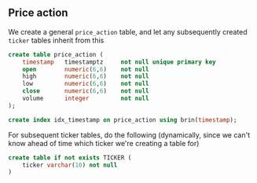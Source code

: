 ## Price action

We create a general `price_action` table, and let any subsequently created `ticker` tables inherit from this

```sql
create table price_action (
    timestamp   timestamptz     not null unique primary key
    open        numeric(6,6)    not null
    high        numeric(6,6)    not null
    low         numeric(6,6)    not null
    close       numeric(6,6)    not null
    volume      integer         not null
);

create index idx_timestamp on price_action using brin(timestamp);
```

For subsequent ticker tables, do the following (dynamically, since we can't know ahead of time which ticker we're creating a table for)

```sql
create table if not exists TICKER (
    ticker varchar(10) not null
)
```
